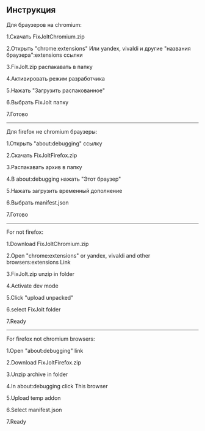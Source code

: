 ## Инструкция
Для браузеров на chromium:

1.Скачать FixJoltChromium.zip

2.Открыть "chrome:extensions" Или yandex, vivaldi и другие "названия браузера":extensions ссылки

3.FixJolt.zip распакавать в папку

4.Активировать режим разработчика

5.Нажать "Загрузить распакованное"

6.Выбрать FixJolt папку

7.Готово


__________________________________
Для firefox не chromium браузеры:

1.Открыть "about:debugging" ссылку

2.Скачать FixJoltFirefox.zip

3.Распакавать архив в папку

4.В about:debugging нажать "Этот браузер"

5.Нажать загрузить временный дополнение

6.Выбрать manifest.json

7.Готово


__________________________________
For not firefox:

1.Download FixJoltChromium.zip

2.Open "chrome:extensions" or yandex, vivaldi and other browsers:extensions Link

3.FixJolt.zip unzip in folder

4.Activate dev mode

5.Click "upload unpacked"

6.select FixJolt folder

7.Ready


__________________________________
For firefox not chromium browsers:

1.Open "about:debugging" link

2.Download FixJoltFirefox.zip

3.Unzip archive in folder

4.In about:debugging click This browser

5.Upload temp addon

6.Select manifest.json

7.Ready
